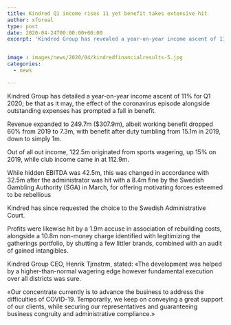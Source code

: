 ```yaml
---
title: Kindred Q1 income rises 11 yet benefit takes extensive hit
author: xforeal 
type: post
date: 2020-04-24T00:00:00+00:00
excerpt: 'Kindred Group has revealed a year-on-year income ascent of 11&amp;percnt; for Q1 2020; be that as it may, the effect of the coronavirus episode alongside outstanding expenses has prompted a fall in profit '


image : images/news/2020/04/kindredfinancialresults-5.jpg
categories:
  - news

---
```

Kindred Group has detailed a year-on-year income ascent of 11&percnt; for Q1 2020; be that as it may, the effect of the coronavirus episode alongside outstanding expenses has prompted a fall in benefit. 

Revenue expanded to 249.7m ($307.9m), albeit working benefit dropped 60&percnt; from 2019 to 7.3m, with benefit after duty tumbling from 15.1m in 2019, down to simply 1m. 

Out of all out income, 122.5m originated from sports wagering, up 15&percnt; on 2019, while club income came in at 112.9m. 

While hidden EBITDA was 42.5m, this was changed in accordance with 32.5m after the administrator was hit with a 8.4m fine by the Swedish Gambling Authority (SGA) in March, for offering motivating forces esteemed to be rebellious 

Kindred has since requested the choice to the Swedish Administrative Court. 

Profits were likewise hit by a 1.9m accuse in association of rebuilding costs, alongside a 10.8m non-money charge identified with legitimizing the gatherings portfolio, by shutting a few littler brands, combined with an audit of gained intangibles. 

Kindred Group CEO, Henrik Tjrnstrm, stated: &#171;The development was helped by a higher-than-normal wagering edge however fundamental execution over all districts was sure. 

&#171;Our concentrate currently is to advance the business to address the difficulties of COVID-19. Temporarily, we keep on conveying a great support of our clients, while securing our representatives and guaranteeing business congruity and administrative compliance.&#187;